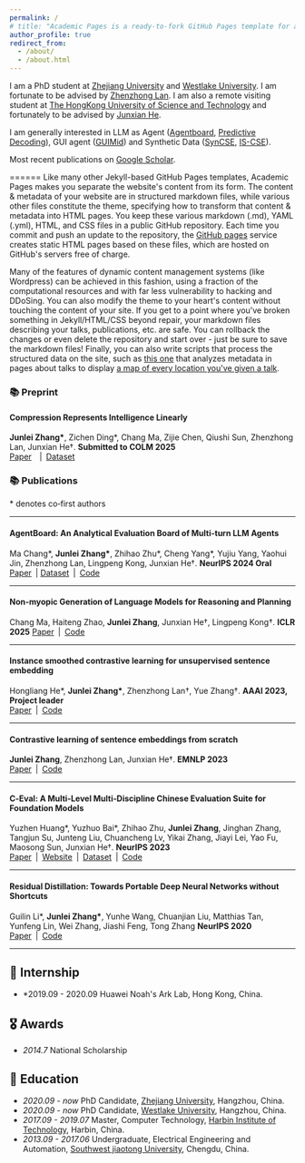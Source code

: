 ```yaml
---
permalink: /
# title: "Academic Pages is a ready-to-fork GitHub Pages template for academic personal websites"
author_profile: true
redirect_from: 
  - /about/
  - /about.html
---
```


I am a PhD student at [Zhejiang University](https://www.zju.edu.cn/english/) and [Westlake University](https://www.westlake.edu.cn/). I am fortunate to be advised by [Zhenzhong Lan](https://scholar.google.com/citations?user=tlDABkgAAAAJ&hl=zh-CN). I am also a remote visiting student at [The HongKong University of Science and Technology](https://www.ust.hk/) and fortunately to be advised by  [Junxian He](https://jxhe.github.io/). 


I am generally interested in LLM as Agent ([Agentboard](https://github.com/hkust-nlp/AgentBoard), [Predictive Decoding](https://arxiv.org/abs/2410.17195)), GUI agent ([GUIMid](https://github.com/hkust-nlp/GUIMid)) and Synthetic Data ([SynCSE](https://github.com/hkust-nlp/SynCSE), [IS-CSE](https://arxiv.org/abs/2305.07424)).

Most recent publications on [Google Scholar](https://scholar.google.com/citations?user=wsZNfbgAAAAJ&hl=en).  

======
Like many other Jekyll-based GitHub Pages templates, Academic Pages makes you separate the website's content from its form. The content & metadata of your website are in structured markdown files, while various other files constitute the theme, specifying how to transform that content & metadata into HTML pages. You keep these various markdown (.md), YAML (.yml), HTML, and CSS files in a public GitHub repository. Each time you commit and push an update to the repository, the [GitHub pages](https://pages.github.com/) service creates static HTML pages based on these files, which are hosted on GitHub's servers free of charge.

Many of the features of dynamic content management systems (like Wordpress) can be achieved in this fashion, using a fraction of the computational resources and with far less vulnerability to hacking and DDoSing. You can also modify the theme to your heart's content without touching the content of your site. If you get to a point where you've broken something in Jekyll/HTML/CSS beyond repair, your markdown files describing your talks, publications, etc. are safe. You can rollback the changes or even delete the repository and start over - just be sure to save the markdown files! Finally, you can also write scripts that process the structured data on the site, such as [this one](https://github.com/academicpages/academicpages.github.io/blob/master/talkmap.ipynb) that analyzes metadata in pages about talks to display [a map of every location you've given a talk](https://academicpages.github.io/talkmap.html).


### 📚 Preprint
#### Compression Represents Intelligence Linearly  
 
**Junlei Zhang\***, Zichen Ding\*, Chang Ma, Zijie Chen,  Qiushi Sun, Zhenzhong Lan, Junxian He†. **Submitted to COLM 2025**   
[Paper](https://arxiv.org/abs/2504.10127)  | [Dataset](https://huggingface.co/datasets/hkust-nlp/GUIMid/)

<!-- > **Abstract:** In this paper, we study the relationship between compression rate and intelligence of LLMs. -->

### 📚 Publications

\* denotes co‑first authors

---

#### AgentBoard: An Analytical Evaluation Board of Multi-turn LLM Agents 
Ma Chang\*, **Junlei Zhang\***, Zhihao Zhu\*, Cheng Yang\*, Yujiu Yang, Yaohui Jin, Zhenzhong Lan, Lingpeng Kong, Junxian He†. **NeurIPS 2024 Oral**  
[Paper](https://arxiv.org/abs/2401.13178) | [Dataset](https://huggingface.co/datasets/hkust-nlp/agentboard) | [Code](https://github.com/hkust-nlp/AgentBoard)  

<!-- > **Abstract:** In this paper, we study the relationship between compression rate and intelligence of LLMs. -->

---

#### Non-myopic Generation of Language Models for Reasoning and Planning

Chang Ma, Haiteng Zhao, **Junlei Zhang**, Junxian He†, Lingpeng Kong†.  **ICLR 2025**
[Paper](https://arxiv.org/pdf/2410.17195) | [Code](https://github.com/chang-github-00/llm-predictive-decoding)  


---

#### Instance smoothed contrastive learning for unsupervised sentence embedding

Hongliang He\*, **Junlei Zhang\***, Zhenzhong Lan†, Yue Zhang†. **AAAI 2023, Project leader**  
[Paper](https://ojs.aaai.org/index.php/AAAI/article/view/26512) | [Code](https://github.com/dll-wu/IS-CSE)  

---

#### Contrastive learning of sentence embeddings from scratch

**Junlei Zhang**, Zhenzhong Lan, Junxian He†. **EMNLP 2023**  
[Paper](https://arxiv.org/abs/2305.15077) | [Code](https://github.com/hkust-nlp/SynCSE)  

---

#### C‑Eval: A Multi‑Level Multi‑Discipline Chinese Evaluation Suite for Foundation Models  
  
Yuzhen Huang\*, Yuzhuo Bai\*, Zhihao Zhu, **Junlei Zhang**, Jinghan Zhang, Tangjun Su, Junteng Liu, Chuancheng Lv, Yikai Zhang, Jiayi Lei, Yao Fu, Maosong Sun, Junxian He†. **NeurIPS 2023**  
[Paper](https://arxiv.org/abs/2305.08322) | [Website](https://cevalbenchmark.com) | [Dataset](https://huggingface.co/datasets/ceval/ceval-exam) | [Code](https://github.com/hkust-nlp/ceval)  

---

#### Residual Distillation: Towards Portable Deep Neural Networks without Shortcuts


Guilin Li\*, **Junlei Zhang\***, Yunhe Wang, Chuanjian Liu, Matthias Tan, Yunfeng Lin, Wei Zhang, Jiashi Feng, Tong Zhang **NeurIPS 2020**    
[Paper](https://proceedings.neurips.cc/paper/2020/hash/657b96f0592803e25a4f07166fff289a-Abstract.html) | [Code](https://github.com/leoozy/JointRD_Neurips2020)  

---

<!-- **Composing Parameter-Efficient Modules with Arithmetic Operations**  
*<ins>Jinghan Zhang</ins>*, Shiqi Chen, Junteng Liu, Junxian He$^\dagger$  
NeurIPS 2023. [[arxiv]](https://arxiv.org/abs/2306.14870) [[github]](https://github.com/hkust-nlp/PEM_composition)

**C-Eval: A Multi-Level Multi-Discipline Chinese Evaluation Suite for Foundation Models**  
Yuzhen Huang\*, Yuzhuo Bai\*, Zhihao Zhu, Junlei Zhang, *<ins>Jinghan Zhang</ins>*, Tangjun Su, Junteng Liu, Chuancheng Lv, Yikai Zhang, Jiayi Lei, Yao Fu, Maosong Sun, Junxian He$^\dagger$  
NeurIPS 2023 (Datasets and Benchmarks track). [[arxiv]](https://arxiv.org/abs/2305.08322) [[github]](https://github.com/hkust-nlp/ceval) [[website]](https://cevalbenchmark.com) [[dataset]](https://huggingface.co/datasets/ceval/ceval-exam)

**FELM: Benchmarking Factuality Evaluation of Large Language Models**  
Shiqi Chen, Yiran Zhao, *<ins>Jinghan Zhang</ins>*, I-Chun Chern, Siyang Gao, Pengfei Liu, Junxian He$^\dagger$  
NeurIPS 2023 (Datasets and Benchmarks track). [[arxiv]](https://arxiv.org/abs/2310.00741) [[github]](https://github.com/hkust-nlp/felm) [[website]](https://hkust-nlp.github.io/felm/) [[dataset]](https://huggingface.co/datasets/hkust-nlp/felm)
-->

## 🌟 Internship
- *2019.09 - 2020.09 Huawei Noah's Ark Lab, Hong Kong, China.
## 🎖 Awards 
- *2014.7* National Scholarship 


## 📖 Education
- *2020.09 - now* PhD Candidate, [Zhejiang University](https://www.zju.edu.cn/), Hangzhou, China.
 - *2020.09 - now* PhD Candidate, [Westlake University](https://www.westlake.edu.cn/), Hangzhou, China.
- *2017.09 - 2019.07* Master, Computer Technology, [Harbin Institute of Technology](https://www.hit.edu.cn/), Harbin, China.
- *2013.09 - 2017.06* Undergraduate, Electrical Engineering and Automation, [Southwest jiaotong University](https://www.swjtu.edu.cn/), Chengdu, China.